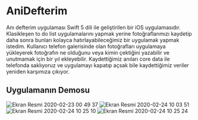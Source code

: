 # AniDefterim
Anı defterim uygulaması Swift 5 dili ile geliştirilen bir iOS uygulamasıdır. Klasikleşen to do list uygulamalarını yapmak yerine fotoğraflarımızı kaydetip daha sonra bunları kolayca hatırlayabileceğimiz bir uygulamak yapmak istedim. 
Kullanıcı telefon galerisinde olan fotoğrafları uygulamaya yükleyerek fotoğrafın ne olduğunu veya kimin çektiğini yazabilir ve unutmamak için bir yıl ekleyebilir.
Kaydettiğimiz anıları core data ile telefonda saklıyoruz ve uygulamayı kapatıp açsak bile kaydettiğimiz veriler yeniden karşımıza çıkıyor.

## Uygulamanın Demosu

![Ekran Resmi 2020-02-23 00 49 37](https://user-images.githubusercontent.com/45877677/75134476-7ba7fa00-56ef-11ea-9fc0-2363e7d080b2.png)
![Ekran Resmi 2020-02-24 10 03 51](https://user-images.githubusercontent.com/45877677/75134529-a6924e00-56ef-11ea-81fb-9577c9c857ef.png)
![Ekran Resmi 2020-02-24 10 25 10](https://user-images.githubusercontent.com/45877677/75134661-04bf3100-56f0-11ea-86a9-ab5eeefd80bd.png)
![Ekran Resmi 2020-02-24 10 25 24](https://user-images.githubusercontent.com/45877677/75134672-0b4da880-56f0-11ea-9675-c3aa30e9bd6f.png)
